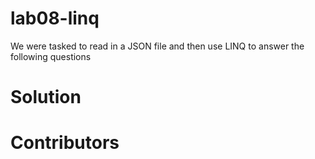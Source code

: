 # lab08-linq

We were tasked to read in a JSON file and then use LINQ to answer the following questions

# Solution

# Contributors



